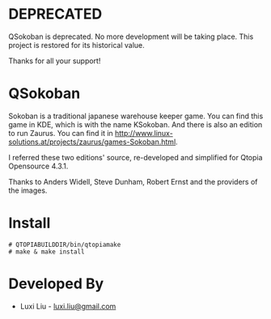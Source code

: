 # DEPRECATED
QSokoban is deprecated. No more development will be taking place. This project is restored for its historical value.

Thanks for all your support!

QSokoban
=
Sokoban is a traditional japanese warehouse keeper game. You can find this game in KDE, which is with the name KSokoban. And there is also an edition to run Zaurus. You can find it in http://www.linux-solutions.at/projects/zaurus/games-Sokoban.html.

I referred these two editions' source, re-developed and simplified for Qtopia Opensource 4.3.1.

Thanks to Anders Widell, Steve Dunham, Robert Ernst and the providers of the images.

Install
=
```
# QTOPIABUILDDIR/bin/qtopiamake
# make & make install
```

Developed By
=
* Luxi Liu - <luxi.liu@gmail.com>
